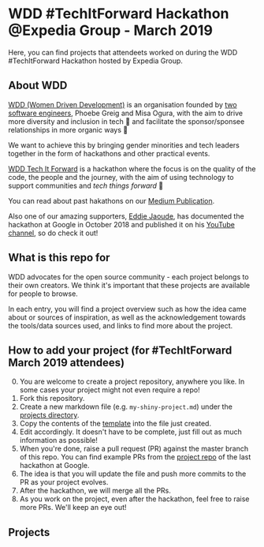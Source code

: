 # WDD #TechItForward Hackathon @Expedia Group - March 2019

Here, you can find projects that attendeets worked on during the WDD #TechItForward Hackathon hosted by Expedia Group.

## About WDD

[WDD (Women Driven Development)](https://womendrivendev.org/) is an organisation founded by [two software engineers](https://womendrivendev.org/team), Phoebe Greig and Misa Ogura, with the aim to drive more diversity and inclusion in tech :rainbow: and facilitate the sponsor/sponsee relationships in more organic ways :handshake:

We want to achieve this by bringing gender minorities and tech leaders together in the form of hackathons and other practical events.

[WDD Tech It Forward](https://womendrivendev.org/events) is a hackathon where the focus is on the quality of the code, the people and the journey, with the aim of using technology to support communities and _tech things forward_ :muscle:

You can read about past hakathons on our [Medium Publication](https://medium.com/women-driven-development).

Also one of our amazing supporters, [Eddie Jaoude](http://eddiejaoude.github.io/), has documented the hackathon at Google in October 2018 and published it on his [YouTube channel](https://www.youtube.com/watch?v=OVJEsc3QP8E), so do check it out!

## What is this repo for

WDD advocates for the open source community - each project belongs to their own creators. We think it's important that these projects are available for people to browse.

In each entry, you will find a project overview such as how the idea came about or sources of inspiration, as well as the acknowledgement towards the tools/data sources used, and links to find more about the project.

## How to add your project (for #TechItForward March 2019 attendees)

0. You are welcome to create a project repository, anywhere you like. In some cases your project might not even require a repo!
1. Fork this repository.
2. Create a new markdown file (e.g. `my-shiny-project.md`) under the [projects directory](./projects).
3. Copy the contents of the [template](./projects/TEMPLATE.md) into the file just created.
4. Edit accordingly. It doesn't have to be complete, just fill out as much information as possible!
5. When you're done, raise a pull request (PR) against the master branch of this repo. You can find example PRs from the [project repo](https://github.com/womendrivendev/google-oct-2018/pulls) of the last hackathon at Google.
6. The idea is that you will update the file and push more commits to the PR as your project evolves.
7. After the hackathon, we will merge all the PRs.
8. As you work on the project, even after the hackathon, feel free to raise more PRs. We'll keep an eye out!

## Projects
